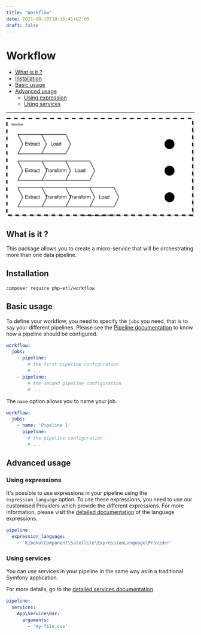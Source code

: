 ```yaml
---
title: "Workflow"
date: 2021-08-10T10:16:41+02:00
draft: false
---
```


# Workflow

- [What is it ?](#what-is-it-)
- [Installation](#installation)
- [Basic usage](#basic-usage)
- [Advanced usage](#advanced-usage)
  - [Using expression](#using-expressions)
  - [Using services](#using-services)
    
---

![Workflow schema](workflow.svg)

## What is it ?

This package allows you to create a micro-service that will be orchestrating more than one data pipeline.

## Installation

``` 
composer require php-etl/workflow
```

## Basic usage

To define your workflow, you need to specify the `jobs` you need, that is to say your different pipelines.
Please see the [Pipeline documentation](../pipeline) to know how a pipeline should be configured.

```yaml
workflow:
  jobs:
    - pipeline:
        # the first pipeline configuration
        # ...
    - pipeline:
        # the second pipeline configuration
        # ...
```

The `name` option allows you to name your job.

```yaml
workflow:
  jobs:
    - name: 'Pipeline 1'
      pipeline:
        # the pipeline configuration
        # ...
```

## Advanced usage

### Using expressions

It's possible to use expressions in your pipeline using the `expression_language` option. To use these expressions,
you need to use our customised Providers which provide the different expressions. For more information, please visit
the [detailed documentation](../../feature/expression-language) of the language expressions.

```yaml
pipeline:
  expression_language:
    - 'Kiboko\Component\Satellite\ExpressionLanguage\Provider'
```

### Using services

You can use services in your pipeline in the same way as in a traditional Symfony application.

For more details, go to the [detailed services documentation](../../feature/logger).

```yaml
pipeline:
  services:
    App\Service\Bar:
      arguments:
        - 'my-file.csv'
```
